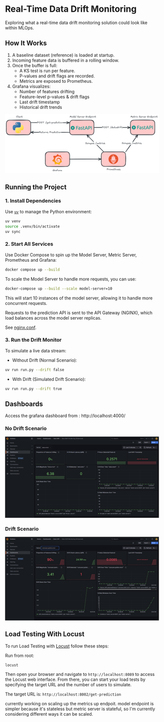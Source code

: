 # Real-Time Data Drift Monitoring

Exploring what a real-time data drift monitoring solution could look like within MLOps.

## How It Works

1. A baseline dataset (reference) is loaded at startup.
2. Incoming feature data is buffered in a rolling window.
3. Once the buffer is full:
   - A KS test is run per feature.
   - P-values and drift flags are recorded.
   - Metrics are exposed to Prometheus.
4. Grafana visualizes:
   - Number of features drifting
   - Feature-level p-values & drift flags
   - Last drift timestamp
   - Historical drift trends

![system-diagram](assets/system-diagram.png)


## Running the Project

### 1. Install Dependencies

Use [`uv`](https://github.com/astral-sh/uv) to manage the Python environment:

```bash
uv venv
source .venv/bin/activate
uv sync
```

### 2. Start All Services
Use Docker Compose to spin up  the Model Server, Metric Server, Prometheus and Grafana:

```bash
docker compose up --build
```

To scale the Model Server to handle more requests, you can use:
```bash
docker-compose up --build --scale model-server=10
```

This will start 10 instances of the model server, allowing it to handle more concurrent requests.

Requests to the prediction API is sent to the API Gateway (NGINX), which load balances across the model server replicas.

See [nginx.conf](nginx/nginx.conf).

### 3. Run the Drift Monitor
To simulate a live data stream:
- Without Drift (Normal Scenario):
```bash
uv run run.py --drift false
```

- With Drift (Simulated Drift Scenario):
```bash
uv run run.py --drift true
```

## Dashboards

Access the grafana dashboard from : http://localhost:4000/

### No Drift Scenario

![No Drift Scenario](assets/no-drift.png)

### Drift Scenario

![Drift Scenario](assets/drift.png)


## Load Testing With Locust

To run Load Testing with [Locust](https://docs.locust.io/en/stable/quickstart.html) follow these steps:

Run from root:

```bash
locust
```

Then open your browser and navigate to `http://localhost:8089` to access the Locust web interface. From there, you can start your load tests by specifying the target URL and the number of users to simulate.

The target URL is: `http://localhost:8002/get-prediction`


currently working on scaling up the metrics up endpoit. model endpoint is simpler because it's stateless but metric server is stateful, so I'm currently considering different ways it can be scaled.